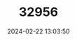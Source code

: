 ---
title: "32956"
category: "Minquartia guianensis"
draft: false
date: 2024-02-22 13:03:50
languages:
  English: ["Black Manwood"]
  Spanish; Castilian: ["Acariguara", "Arekuma", "Cari-cuara Negra", "Guayacán Negro", "Guayacán Pechiche", "Huacapú", "Ki", "Manú", "Manú Negro", "Minche", "Punte Candado", "Wamania"]
---